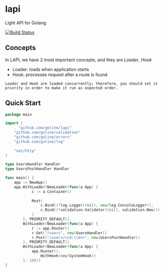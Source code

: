 # lapi
Light API for Golang

[![Build Status](https://api.travis-ci.org/goline/lapi.svg)](https://travis-ci.org/goline/lapi)

## Concepts

In LAPI, we have 2 most important concepts, and they are *Loader*, *Hook*
- Loader: loads when application starts
- Hook: processes request after a route is found

```text
Loader and Hook are loaded concurrently; therefore, you should set it priority in order to make it run as expected order.
```

## Quick Start

```go
package main

import (
	. "github.com/goline/lapi"
	"github.com/goline/validation"
	"github.com/goline/errors"
	"github.com/goline/log"
	
	"net/http"
)

type UsersHandler Handler
type UsersPostHandler Handler

func main() {
	app := NewApp()
    app.WithLoader(NewLoader(func(a App) {
    		c := a.Container()
    
    		Must(
    			c.Bind((*log.Logger)(nil), new(log.ConsoleLogger)),
    			c.Bind((*validation.Validator)(nil), validation.New()),
    		)
    	}, PRIORITY_DEFAULT)).
    	WithLoader(NewLoader(func(a App) {
            r := app.Router()
            r.Get("/users", new(UsersHandler))
            r.Post("/users/<id:\\d+>", new(UsersPostHandler))
        }, PRIORITY_DEFAULT)).
    	WithLoader(NewLoader(func(a App) {
    		app.Router().
    			WithHook(new(SystemHook))
    	}, 100))	
}
```